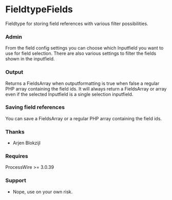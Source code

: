 # FieldtypeFields

Fieldtype for storing field references with various filter possibilities.

### Admin

From the field config settings you can choose which Inputfield you want to use for field selection. 
There are also various settings to filter the fields shown in the inputfield.

### Output

Returns a FieldsArray when outputformatting is true when false a regular PHP array containing the field ids.
It will always return a FieldsArray or array even if the selected Inputfield is a single selection inputfield.

### Saving field references

You can save a FieldsArray or a regular PHP array containing the field ids.

### Thanks

- Arjen Blokzijl

### Requires

ProcessWire >= 3.0.39

### Support

- Nope, use on your own risk.
